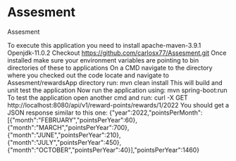 # Assesment
Assesment


To execute this application you need to install
apache-maven-3.9.1
Openjdk-11.0.2
Checkout https://github.com/carlosx77/Assesment.git
Once installed make sure your environment variables are pointing to bin directories of these to applications
On a CMD navigate to the directory where you checked out the code 
locate and navigate to Assesment/rewardsApp directory
run: mvn clean install
This will build and unit test the application 
Now run the application using: mvn spring-boot:run
To test the application open another cmd and run: 
curl -X GET http://localhost:8080/api/v1/reward-points/rewards/1/2022
You should get a JSON response similar to this one:
{"year":2022,"pointsPerMonth":[{"month":"FEBRUARY","pointsPerYear":60},{"month":"MARCH","pointsPerYear":700},{"month":"JUNE","pointsPerYear":210},{"month":"JULY","pointsPerYear":450},{"month":"OCTOBER","pointsPerYear":40}],"pointsPerYear":1460}
